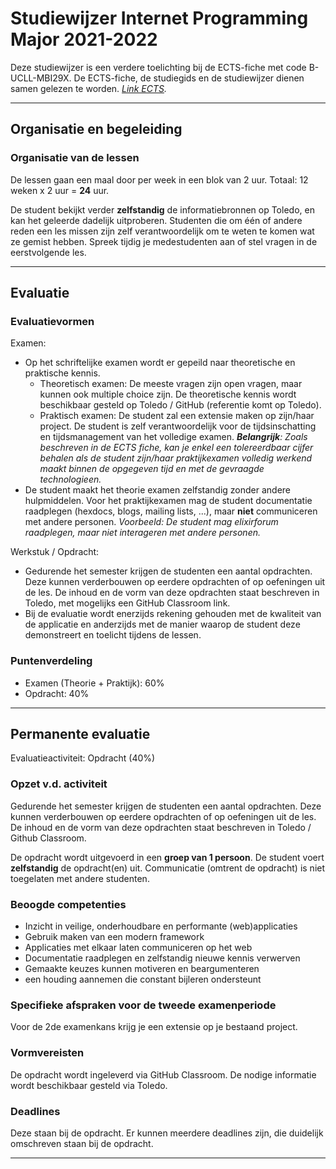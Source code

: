 # Studiewijzer Internet Programming Major 2021-2022

Deze studiewijzer is een verdere toelichting bij de ECTS-fiche met code B-UCLL-MBI29X. De ECTS-fiche, de studiegids en de studiewijzer dienen samen gelezen te worden. _[Link ECTS](https://onderwijsaanbod.leuven.ucll.be/2021/syllabi/n/MBI29XN.htm)._

___

## Organisatie en begeleiding

### Organisatie van de lessen

De lessen gaan een maal door per week in een blok van 2 uur. Totaal: 12 weken x 2 uur = **24** uur.  

De student bekijkt verder **zelfstandig** de informatiebronnen op Toledo, en kan het geleerde dadelijk uitproberen. Studenten die om één of andere reden een les missen zijn zelf verantwoordelijk om te weten te komen wat ze gemist hebben. Spreek tijdig je medestudenten aan of stel vragen in de eerstvolgende les.

___

## Evaluatie

### Evaluatievormen

Examen:

* Op het schriftelijke examen wordt er gepeild naar theoretische en praktische kennis.
  * Theoretisch examen: De meeste vragen zijn open vragen, maar kunnen ook multiple choice zijn. De theoretische kennis wordt beschikbaar gesteld op Toledo / GitHub (referentie komt op Toledo).
  * Praktisch examen: De student zal een extensie maken op zijn/haar project. De student is zelf verantwoordelijk voor de tijdsinschatting en tijdsmanagement van het volledige examen. _**Belangrijk**: Zoals beschreven in de ECTS fiche, kan je enkel een tolereerdbaar cijfer behalen als de student zijn/haar praktijkexamen volledig werkend maakt binnen de opgegeven tijd en met de gevraagde technologieen._
* De student maakt het theorie examen zelfstandig zonder andere hulpmiddelen. Voor het praktijkexamen mag de student documentatie raadplegen (hexdocs, blogs, mailing lists, ...), maar **niet** communiceren met andere personen. _Voorbeeld: De student mag elixirforum raadplegen, maar niet interageren met andere personen._

Werkstuk / Opdracht:

* Gedurende het semester krijgen de studenten een aantal opdrachten. Deze kunnen verderbouwen op eerdere opdrachten of op oefeningen uit de les. De inhoud en de vorm van deze opdrachten staat beschreven in Toledo, met mogelijks een GitHub Classroom link.
* Bij de evaluatie wordt enerzijds rekening gehouden met de kwaliteit van de applicatie en anderzijds met de manier waarop de student deze demonstreert en toelicht tijdens de lessen.

### Puntenverdeling

* Examen (Theorie + Praktijk): 60%
* Opdracht: 40%

___

## Permanente evaluatie

Evaluatieactiviteit: Opdracht (40%)

### Opzet v.d. activiteit

Gedurende het semester krijgen de studenten een aantal opdrachten. Deze kunnen verderbouwen op eerdere opdrachten of op oefeningen uit de les. De inhoud en de vorm van deze opdrachten staat beschreven in Toledo / Github Classroom.

De opdracht wordt uitgevoerd in een **groep van 1 persoon**. De student voert **zelfstandig** de opdracht(en) uit. Communicatie (omtrent de opdracht) is niet toegelaten met andere studenten.

### Beoogde competenties

* Inzicht in veilige, onderhoudbare en performante (web)applicaties
* Gebruik maken van een modern framework
* Applicaties met elkaar laten communiceren op het web
* Documentatie raadplegen en zelfstandig nieuwe kennis verwerven
* Gemaakte keuzes kunnen motiveren en beargumenteren
* een houding aannemen die constant bijleren ondersteunt

### Specifieke afspraken voor de tweede examenperiode

Voor de 2de examenkans krijg je een extensie op je bestaand project.

### Vormvereisten

De opdracht wordt ingeleverd via GitHub Classroom. De nodige informatie wordt beschikbaar gesteld via Toledo.

### Deadlines

Deze staan bij de opdracht. Er kunnen meerdere deadlines zijn, die duidelijk omschreven staan bij de opdracht.

___
